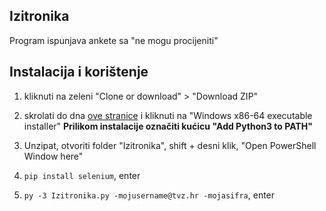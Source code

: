 ## Izitronika
Program ispunjava ankete sa "ne mogu procijeniti"

## Instalacija i korištenje
1. kliknuti na zeleni "Clone or download" > "Download ZIP"

2. skrolati do dna [ove stranice](https://www.python.org/downloads/release/python-375/) i kliknuti na
"Windows x86-64 executable installer"
**Prilikom instalacije označiti kućicu "Add Python3 to PATH"**

3. Unzipat, otvoriti folder "Izitronika", shift + desni klik, "Open PowerShell Window here"

4. ```pip install selenium```, enter

5. ```py -3 Izitronika.py -mojusername@tvz.hr -mojasifra```, enter
